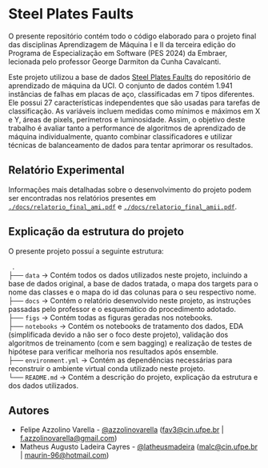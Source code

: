 # Steel Plates Faults
O presente repositório contém todo o código elaborado para o projeto final das disciplinas Aprendizagem de Máquina I e II da terceira edição do Programa de Especialização em Software (PES 2024) da Embraer, lecionada pelo professor George Darmiton da Cunha Cavalcanti.

Este projeto utilizou a base de dados [Steel Plates Faults](https://www.openml.org/search?type=data&status=active&id=1504&sort=runs) do repositório de aprendizado de máquina da UCI. O conjunto de dados contém 1.941 instâncias de falhas em placas de aço, classificadas em 7 tipos diferentes. Ele possui 27 características independentes que são usadas para tarefas de classificação. As variáveis incluem medidas como mínimos e máximos em X e Y, áreas de pixels, perímetros e luminosidade. Assim, o objetivo deste trabalho é avaliar tanto a performance de algoritmos de aprendizado de máquina individualmente, quanto combinar classificadores e utilizar técnicas de balanceamento de dados para tentar aprimorar os resultados.

## Relatório Experimental
Informações mais detalhadas sobre o desenvolvimento do projeto podem ser encontradas nos relatórios presentes em [`./docs/relatorio_final_ami.pdf`](./docs/relatorio_final_ami.pdf) e [`./docs/relatorio_final_amii.pdf`](./docs/relatorio_final_amii.pdf). 

## Explicação da estrutura do projeto
O presente projeto possuí a seguinte estrutura:

&nbsp; . <br>
├── `data` -> Contém todos os dados utilizados neste projeto, incluindo a base de dados original, a base de dados tratada, o mapa dos targets para o nome das classes e o mapa do id das colunas para o seu respectivo nome. <br>
├── `docs` -> Contém o relatório desenvolvido neste projeto, as instruções passadas pelo professor e o esquemático do procedimento adotado. <br>
├── `figs` -> Contém todas as figuras geradas nos notebooks. <br>
├── `notebooks` -> Contém os notebooks de tratamento dos dados, EDA (simplificada devido a não ser o foco deste projeto), validação dos algoritmos de treinamento (com e sem bagging) e realização de testes de hipótese para verificar melhoria nos resultados após ensemble. <br>
├── `environment.yml` -> Contém as dependências necessárias para reconstruir o ambiente virtual conda utilizado neste projeto. <br>
└── `README.md` -> Contém a descrição do projeto, explicação da estrutura e dos dados utilizados. <br>

## Autores
- Felipe Azzolino Varella - [@azzolinovarella](https://github.com/azzolinovarella) (fav3@cin.ufpe.br | f.azzolinovarella@gmail.com)
- Matheus Augusto Ladeira Cayres - [@latheusmadeira](https://github.com/latheusmadeira) (malc@cin.ufpe.br | maurin-96@hotmail.com)
